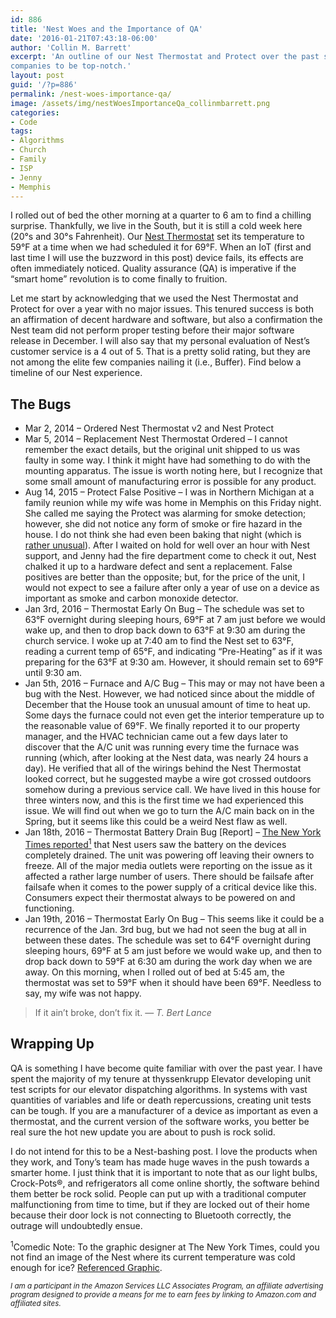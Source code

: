 ```yaml
---
id: 886
title: 'Nest Woes and the Importance of QA'
date: '2016-01-21T07:43:18-06:00'
author: 'Collin M. Barrett'
excerpt: 'An outline of our Nest Thermostat and Protect over the past six months explains the need for QA at IoT
companies to be top-notch.'
layout: post
guid: '/?p=886'
permalink: /nest-woes-importance-qa/
image: /assets/img/nestWoesImportanceQa_collinmbarrett.png
categories:
- Code
tags:
- Algorithms
- Church
- Family
- ISP
- Jenny
- Memphis
---
```


I rolled out of bed the other morning at a quarter to 6 am to find a chilling surprise. Thankfully, we live in the
South, but it is still a cold week here (20°s and 30°s Fahrenheit). Our [Nest
Thermostat](https://store.google.com/us/category/connected_home?hl=en-US&GoogleNest&utm_source=nest_redirect&utm_medium=google_oo&utm_campaign=homepage)
set its temperature to 59°F at a time when we had scheduled it for 69°F. When an IoT (first and last time I will use the
buzzword in this post) device fails, its effects are often immediately noticed. Quality assurance (QA) is imperative if
the “smart home” revolution is to come finally to fruition.

Let me start by acknowledging that we used the Nest Thermostat and Protect for over a year with no major issues. This
tenured success is both an affirmation of decent hardware and software, but also a confirmation the Nest team did not
perform proper testing before their major software release in December. I will also say that my personal evaluation of
Nest’s customer service is a 4 out of 5. That is a pretty solid rating, but they are not among the elite few companies
nailing it (i.e., Buffer). Find below a timeline of our Nest experience.

## The Bugs

- Mar 2, 2014 – Ordered Nest Thermostat v2 and Nest Protect
- Mar 5, 2014 – Replacement Nest Thermostat Ordered – I cannot remember the exact details, but the original unit shipped
to us was faulty in some way. I think it might have had something to do with the mounting apparatus. The issue is worth
noting here, but I recognize that some small amount of manufacturing error is possible for any product.
- Aug 14, 2015 – Protect False Positive – I was in Northern Michigan at a family reunion while my wife was home in
Memphis on this Friday night. She called me saying the Protect was alarming for smoke detection; however, she did not
notice any form of smoke or fire hazard in the house. I do not think she had even been baking that night (which is
[rather unusual](https://jennythebaker.com/ "Jenny the Baker")). After I waited on hold for well over an hour with Nest
support, and Jenny had the fire department come to check it out, Nest chalked it up to a hardware defect and sent a
replacement. False positives are better than the opposite; but, for the price of the unit, I would not expect to see a
failure after only a year of use on a device as important as smoke and carbon monoxide detector.
- Jan 3rd, 2016 – Thermostat Early On Bug – The schedule was set to 63°F overnight during sleeping hours, 69°F at 7 am
just before we would wake up, and then to drop back down to 63°F at 9:30 am during the church service. I woke up at 7:40
am to find the Nest set to 63°F, reading a current temp of 65°F, and indicating “Pre-Heating” as if it was preparing for
the 63°F at 9:30 am. However, it should remain set to 69°F until 9:30 am.
- Jan 5th, 2016 – Furnace and A/C Bug – This may or may not have been a bug with the Nest. However, we had noticed since
about the middle of December that the House took an unusual amount of time to heat up. Some days the furnace could not
even get the interior temperature up to the reasonable value of 69°F. We finally reported it to our property manager,
and the HVAC technician came out a few days later to discover that the A/C unit was running every time the furnace was
running (which, after looking at the Nest data, was nearly 24 hours a day). He verified that all of the wirings behind
the Nest Thermostat looked correct, but he suggested maybe a wire got crossed outdoors somehow during a previous service
call. We have lived in this house for three winters now, and this is the first time we had experienced this issue. We
will find out when we go to turn the A/C main back on in the Spring, but it seems like this could be a weird Nest flaw
as well.
- Jan 18th, 2016 – Thermostat Battery Drain Bug \[Report\] – [The New York Times
reported<sup>1</sup>](https://www.nytimes.com/2016/01/14/fashion/nest-thermostat-glitch-battery-dies-software-freeze.html
"Nest Thermostat Glitch Leaves Users in the Cold - The New York Times") that Nest users saw the battery on the devices
completely drained. The unit was powering off leaving their owners to freeze. All of the major media outlets were
reporting on the issue as it affected a rather large number of users. There should be failsafe after failsafe when it
comes to the power supply of a critical device like this. Consumers expect their thermostat always to be powered on and
functioning.
- Jan 19th, 2016 – Thermostat Early On Bug – This seems like it could be a recurrence of the Jan. 3rd bug, but we had
not seen the bug at all in between these dates. The schedule was set to 64°F overnight during sleeping hours, 69°F at 5
am just before we would wake up, and then to drop back down to 59°F at 6:30 am during the work day when we are away. On
this morning, when I rolled out of bed at 5:45 am, the thermostat was set to 59°F when it should have been 69°F.
Needless to say, my wife was not happy.

> If it ain’t broke, don’t fix it.
> — <cite>T. Bert Lance</cite>

## Wrapping Up

QA is something I have become quite familiar with over the past year. I have spent the majority of my tenure at
thyssenkrupp Elevator developing unit test scripts for our elevator dispatching algorithms. In systems with vast
quantities of variables and life or death repercussions, creating unit tests can be tough. If you are a manufacturer of
a device as important as even a thermostat, and the current version of the software works, you better be real sure the
hot new update you are about to push is rock solid.

I do not intend for this to be a Nest-bashing post. I love the products when they work, and Tony’s team has made huge
waves in the push towards a smarter home. I just think that it is important to note that as our light bulbs,
Crock-Pots®, and refrigerators all come online shortly, the software behind them better be rock solid. People can put up
with a traditional computer malfunctioning from time to time, but if they are locked out of their home because their
door lock is not connecting to Bluetooth correctly, the outrage will undoubtedly ensue.

<sup>1</sup>Comedic Note: To the graphic designer at The New York Times, could you not find an image of the Nest where
its current temperature was cold enough for ice? [Referenced Graphic](/assets/img/nestNYTGraphic_collinmbarrett.jpg
"Graphic - Nest Thermostat Glitch Leaves Users in the Cold - The New York Times").

*<small>I am a participant in the Amazon Services LLC Associates Program, an affiliate advertising program designed to
    provide a means for me to earn fees by linking to Amazon.com and affiliated sites.</small>*